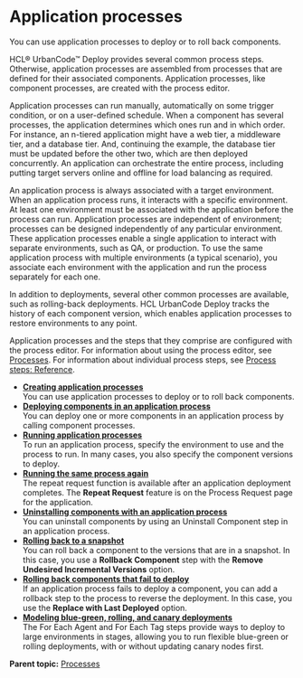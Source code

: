 # Application processes

You can use application processes to deploy or to roll back components.

HCL® UrbanCode™ Deploy provides several common process steps. Otherwise, application processes are assembled from processes that are defined for their associated components. Application processes, like component processes, are created with the process editor.

Application processes can run manually, automatically on some trigger condition, or on a user-defined schedule. When a component has several processes, the application determines which ones run and in which order. For instance, an n-tiered application might have a web tier, a middleware tier, and a database tier. And, continuing the example, the database tier must be updated before the other two, which are then deployed concurrently. An application can orchestrate the entire process, including putting target servers online and offline for load balancing as required.

An application process is always associated with a target environment. When an application process runs, it interacts with a specific environment. At least one environment must be associated with the application before the process can run. Application processes are independent of environment; processes can be designed independently of any particular environment. These application processes enable a single application to interact with separate environments, such as QA, or production. To use the same application process with multiple environments \(a typical scenario\), you associate each environment with the application and run the process separately for each one.

In addition to deployments, several other common processes are available, such as rolling-back deployments. HCL UrbanCode Deploy tracks the history of each component version, which enables application processes to restore environments to any point.

Application processes and the steps that they comprise are configured with the process editor. For information about using the process editor, see [Processes](comp_workflow.md). For information about individual process steps, see [Process steps: Reference](app_processSteps.md).

-   **[Creating application processes](../topics/app_process_create.md)**  
You can use application processes to deploy or to roll back components.
-   **[Deploying components in an application process](../topics/app_process_deploy_comp.md)**  
You can deploy one or more components in an application process by calling component processes.
-   **[Running application processes](../topics/app_process_run.md)**  
To run an application process, specify the environment to use and the process to run. In many cases, you also specify the component versions to deploy.
-   **[Running the same process again](../topics/deployapp_repeatrequest.md)**  
The repeat request function is available after an application deployment completes. The **Repeat Request** feature is on the Process Request page for the application.
-   **[Uninstalling components with an application process](../topics/app_process_deploy_uninstall.md)**  
You can uninstall components by using an Uninstall Component step in an application process.
-   **[Rolling back to a snapshot](../topics/app_process_deploy_rollback.md)**  
You can roll back a component to the versions that are in a snapshot. In this case, you use a **Rollback Component** step with the **Remove Undesired Incremental Versions** option.
-   **[Rolling back components that fail to deploy](../topics/app_process_deploy_rollback_last.md)**  
If an application process fails to deploy a component, you can add a rollback step to the process to reverse the deployment. In this case, you use the **Replace with Last Deployed** option.
-   **[Modeling blue-green, rolling, and canary deployments](../topics/app_process_advanced_ov.md)**  
The For Each Agent and For Each Tag steps provide ways to deploy to large environments in stages, allowing you to run flexible blue-green or rolling deployments, with or without updating canary nodes first.

**Parent topic:** [Processes](../topics/comp_workflow.md)


